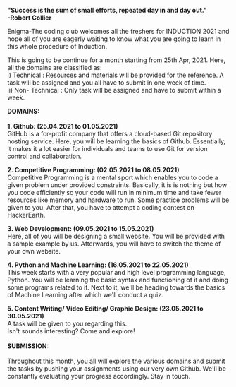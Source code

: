 
**"Success is the sum of small efforts, repeated day in and day out."**
<br>
**-Robert Collier**

Enigma-The coding club welcomes all the freshers for INDUCTION 2021 and hope all of you are eagerly waiting to know what you are going to learn in this whole procedure of Induction. 

This is going to be continue for a month starting from 25th Apr, 2021. Here, all the domains are classified as: <br>
i) Technical : Resources and materials will be provided for the reference. A task will be assigned and you all have to submit in one week of time. <br>
ii) Non- Technical : Only task will be assigned and have to submit within a week. <br>

**DOMAINS:** <br>
<br>
**1. Github: (25.04.2021 to 01.05.2021)** <br>
GitHub is a for-profit company that offers a cloud-based Git repository hosting service. Here, you will be learning the basics of Github. Essentially, it makes it a lot easier for individuals and teams to use Git for version control and collaboration.

**2. Competitive Programming: (02.05.2021 to 08.05.2021)** <br>
Competitive Programming is a mental sport which enables you to code a given problem under provided constraints. Basically, it is is nothing but how you code efficiently so your code will run in minimum time and take fewer resources like memory and hardware to run. Some practice problems will be given to you. After that, you have to attempt a coding contest on HackerEarth.

**3. Web Development: (09.05.2021 to 15.05.2021)** <br>
Here, all of you will be designing a small website. You will be provided with a sample example by us. Afterwards, you will have to switch the theme of your own website. 

**4. Python and Machine Learning: (16.05.2021 to 22.05.2021)** <br>
This week starts with a very popular and high level programming language, Python. You will be learning the basic syntax and functioning of it and doing some programs related to it. Next to it, we'll be heading towards the basics of Machine Learning after which we'll conduct a quiz.   

**5. Content Writing/ Video Editing/ Graphic Design: (23.05.2021 to 30.05.2021)** <br>
A task will be given to you regarding this.
<br>
Isn't sounds interesting? Come and explore!
<br>
<br>
**SUBMISSION:** <br>
<br>
Throughout this month, you all will explore the various domains and submit the tasks by pushing your assignments using our very own Github. We'll be constantly evaluating your progress accordingly. Stay in touch.
